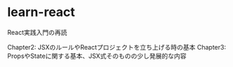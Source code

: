 # learn-react

React実践入門の再読

Chapter2: JSXのルールやReactプロジェクトを立ち上げる時の基本
Chapter3: PropsやStateに関する基本、JSX式そのものの少し発展的な内容
